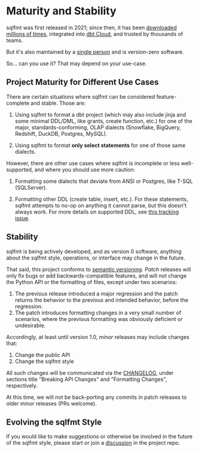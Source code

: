 # Maturity and Stability

sqlfmt was first released in 2021; since then, it has been [downloaded millions of times](https://pepy.tech/projects/shandy-sqlfmt?versions=*), integrated into [dbt Cloud](../integrations/dbt-cloud), and trusted by thousands of teams.

But it's also maintained by a [single person](https://tedconbeer.com) and is version-zero software.

So... can you use it? That may depend on your use-case.

## Project Maturity for Different Use Cases

There are certain situations where sqlfmt can be considered feature-complete and stable. Those are:

1. Using sqlfmt to format a dbt project (which may also include jinja and some minimal DDL/DML, like grants, create function, etc.) for one of the major, standards-conforming, OLAP dialects (Snowflake, BigQuery, Redshift, DuckDB, Postgres, MySQL).

1. Using sqlfmt to format **only select statements** for one of those same dialects.

However, there are other use cases where sqlfmt is incomplete or less well-supported, and where you should use more caution:

1. Formatting some dialects that deviate from ANSI or Postgres, like T-SQL (SQLServer).

1. Formatting other DDL (create table, insert, etc.). For these statements, sqlfmt attempts to no-op on anything it cannot parse, but this doesn't always work. For more details on supported DDL, see [this tracking issue](https://github.com/tconbeer/sqlfmt/issues/262).


## Stability
sqlfmt is being actively developed, and as version 0 software, anything about the sqlfmt style, operations, or interface may change in the future.

That said, this project conforms to [semantic versioning](https://semver.org/). *Patch* releases will only fix bugs or add backwards-compatible features, and will not change the Python API or the formatting of files, except under two scenarios:

1. The previous release introduced a major regression and the patch returns the behavior to the previous and intended behavior, before the regression.
2. The patch introduces formatting changes in a very small number of scenarios, where the previous formatting was obviously deficient or undesirable.

Accordingly, at least until version 1.0, *minor* releases may include changes that:
1. Change the public API
2. Change the sqlfmt style

All such changes will be communicated via the [CHANGELOG](https://github.com/tconbeer/sqlfmt/blob/main/CHANGELOG.md), under sections title "Breaking API Changes" and "Formatting Changes", respectively.

At this time, we will not be back-porting any commits in patch releases to older minor releases (PRs welcome).

## Evolving the sqlfmt Style

If you would like to make suggestions or otherwise be involved in the future of the sqlfmt style, please start or join a [discussion](https://github.com/tconbeer/sqlfmt/discussions) in the project repo.
